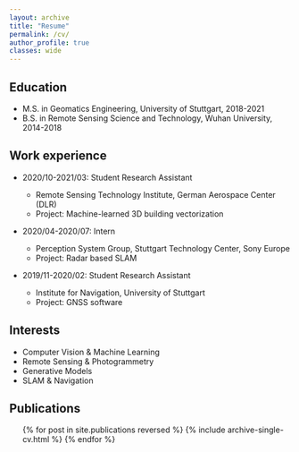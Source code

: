 ```yaml
---
layout: archive
title: "Resume"
permalink: /cv/
author_profile: true
classes: wide
---
```


Education
-----
* M.S. in Geomatics Engineering, University of Stuttgart, 2018-2021
* B.S. in Remote Sensing Science and Technology, Wuhan University, 2014-2018

Work experience
-----
* 2020/10-2021/03:  Student Research Assistant
  * Remote Sensing Technology Institute, German Aerospace Center (DLR)
  * Project: Machine-learned 3D building vectorization

* 2020/04-2020/07:  Intern
  * Perception System Group, Stuttgart Technology Center, Sony Europe
  * Project: Radar based SLAM

* 2019/11-2020/02:  Student Research Assistant
  * Institute for Navigation, University of Stuttgart
  * Project: GNSS software
  
Interests
-----
* Computer Vision & Machine Learning
* Remote Sensing & Photogrammetry
* Generative Models
* SLAM & Navigation

Publications
-----
  <ul>{% for post in site.publications reversed %}
    {% include archive-single-cv.html %}
  {% endfor %}</ul>
  

  

  

